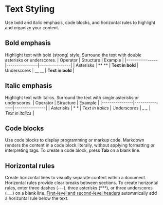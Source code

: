 # Text Styling
Use bold and italic emphasis, code blocks, and horizontal rules to highlight and organize your content.

## Bold emphasis
Highlight text with bold (strong) style. Surround the text with double asterisks or underscores.
| Operator      | Structure      | Example     |
|----------------|----------------|----------------|
| Asterisks | ** ** | **Text in bold**
| Underscores | __ __ | __Text in bold__ |

## Italic emphasis
Highlight text with italics. Surround the text with single asterisks or underscores.
| Operator      | Structure      | Example     |
|----------------|----------------|----------------|
| Asterisks | * * | *Text in italics*
| Underscores | _ _ | _Text in italics_ |

## Code blocks
Use code blocks to display programming or markup code. Markdown renders the content in a code block literally, without applying formatting or interpreting tags.
To create a code block, press **Tab** on a blank line.

## Horizontal rules
Create horizontal lines to visually separate content within a document. Horizontal rules provide clear breaks between sections. To create horizontal rules, enter three dashes (---), three asterisks (***), or three underscores (___) on a blank line. 
[First-level and second-level headers](./markdown_headers.md) automatically add a horizontal rule below the text.